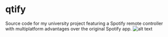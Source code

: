 # qtify
Source code for my university project featuring a Spotify remote controller with multiplatform advantages over the original Spotify app.
![alt text](https://i.imgur.com/Giwewt7.png)
